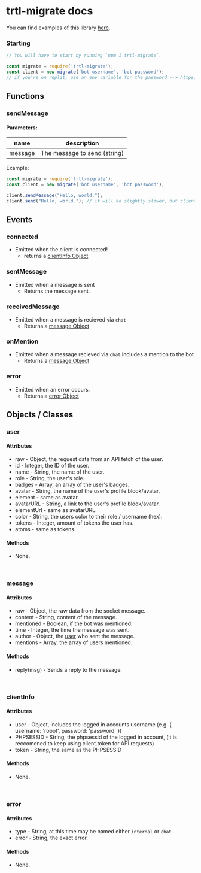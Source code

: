 # trtl-migrate docs

You can find examples of this library [here](https://github.com/VillainsRule4000/trtl-migrate/).

### Starting
```js
// You will have to start by running `npm i trtl-migrate`.

const migrate = require('trtl-migrate');
const client = new migrate('bot username', 'bot password');
// if you're on replit, use an env variable for the password --> https://docs.replit.com/programming-ide/storing-sensitive-information-environment-variables
```

## Functions
### sendMessage

#### Parameters:
| name | description |
|-|-|
|message|The message to send (string) |

Example:
```js
const migrate = require('trtl-migrate');
const client = new migrate('bot username', 'bot password');

client.sendMessage("Hello, world.");
client.send("Hello, world."); // it will be slightly slower, but client.send() is also an option.
```

## Events
### connected

- Emitted when the client is connected!
    - returns a [clientInfo Object](https://github.com/VillainsRule4000/trtl-migrate/blob/main/Docs.md#message)

### sentMessage

- Emitted when a message is sent
    - Returns the message sent.

### receivedMessage

- Emitted when a message is recieved via `chat`
    - Returns a [message Object](https://github.com/VillainsRule4000/trtl-migrate/blob/main/Docs.md#message)


### onMention

- Emitted when a message recieved via `chat` includes a mention to the bot
    - Returns a [message Object](https://github.com/VillainsRule4000/trtl-migrate/blob/main/Docs.md#clientInfo)

### error
- Emitted when an error occurs.
    - Returns a [error Object](https://github.com/VillainsRule4000/trtl-migrate/blob/main/Docs.md#error)

 ## Objects / Classes
 
 ### user
 #### Attributes
  - raw - Object, the request data from an API fetch of the user.
  - id - Integer, the ID of the user.
  - name - String, the name of the user.
  - role - String, the user's role.
  - badges - Array, an array of the user's badges.
  - avatar - String, the name of the user's profile blook/avatar.
  - element - same as avatar.
  - avatarURL - String, a link to the user's profile blook/avatar.
  - elementUrl - same as avatarURL.
  - color - String, the users color to their role / username (hex).
  - tokens - Integer, amount of tokens the user has.
  - atoms - same as tokens.
    
 #### Methods
  - None.
<br>
 
 ### message
 #### Attributes
  - raw - Object, the raw data from the socket message.
  - content - String, content of the message.
  - mentioned - Boolean, if the bot was mentioned.
  - time - Integer, the time the message was sent.
  - author - Object, the [user](https://github.com/VillainsRule4000/trtl-migrate/blob/main/Docs.md#user) who sent the message.
  - mentions - Array, the array of users mentioned.

 #### Methods
  - reply(msg) - Sends a reply to the message.
<br>

### clientInfo
 #### Attributes
  - user - Object, includes the logged in accounts username (e.g. { username: 'robot', password: 'password' })
  - PHPSESSID - String, the phpsessid of the logged in account, (it is reccomened to keep using client.token for API requests)
  - token - String, the same as the PHPSESSID

 #### Methods
  - None.
<br>

### error
 #### Attributes
  - type - String, at this time may be named either `internal` or `chat`.
  - error - String, the exact error.

 #### Methods
  - None.